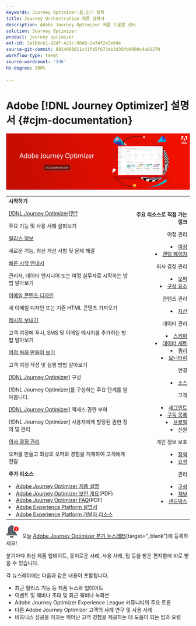 ```yaml
---
keywords: Journey Optimizer;홈;인기 항목
title: Journey Orchestration 제품 설명서
description: Adobe Journey Optimizer 제품 도움말 센터
solution: Journey Optimizer
product: journey optimizer
exl-id: 3a1b6c61-82df-421c-98d8-2af4f2a5e0de
source-git-commit: 6014088011c41fd5f673eb3d36fb0609c4a01270
workflow-type: tm+mt
source-wordcount: '336'
ht-degree: 100%

---
```


# Adobe [!DNL Journey Optimizer] 설명서 {#cjm-documentation}

![](using/assets/do-not-localize/banner-cjm.jpg)

<table style="table-layout:fixed">
<tr style="border: 0;">
  <td>
    <div><strong>시작하기</strong>
    </div>
    <p>
    <em></em>
    <p>
    <div>
      <a href="using/start/get-started.md">[!DNL Journey Optimizer]란?</a>
    </div>
    <p>주요 기능 및 사용 사례 살펴보기
    <p>
    <div>
      <a href="using/rn/release-notes.md">릴리스 정보</a>
    </div>
    <p>새로운 기능, 최신 개선 사항 및 문제 해결
   <p>
    <div>
      <a href="using/start/quick-start.md">빠른 시작 안내서</a>
    </div>
    <p>
    관리자, 데이터 엔지니어 또는 여정 실무자로 시작하는 방법 알아보기
    <p>
    <p>
    <div>
      <a href="using/design/design-emails.md">이메일 콘텐츠 디자인</a>
    </div>
    <p>
    새 이메일 디자인 또는 기존 HTML 콘텐츠 가져오기
    <p>
    <div>
      <a href="using/messages/get-started-content.md">메시지 보내기</a>
    </div>
    <p>고객 여정에 푸시, SMS 및 이메일 메시지를 추가하는 방법 알아보기
    <p>
    <div>
    <a href="using/building-journeys/journeys-uc.md">여정 처음 만들어 보기</a>
    </div>
    <p>고객 여정 작성 및 실행 방법 알아보기
    <p>
    <div>
    <a href="using/configuration/get-started-configuration.md">[!DNL Journey Optimizer]</a> 구성
    </div>
    <p>[!DNL Journey Optimizer]를 구성하는 주요 단계를 알아봅니다.
    <p>
    <div>
    <a href="using/administration/permissions-overview.md">[!DNL Journey Optimizer]</a> 액세스 권한 부여
    </div>
    <p>[!DNL Journey Optimizer] 사용자에게 할당된 권한 정의 및 관리
    <p>
    <div>
    <a href="using/offers/get-started/starting-offer-decisioning.md">의사 결정 관리</a>
    </div>
    <p>오퍼를 만들고 최상의 오퍼와 경험을 게재하여 고객에게 전달
    <p>
    <p>
    <div><strong>추가 리소스</strong>
    </div>
    <p>
    <p>
    <div>
    <li>
      <a href="https://helpx.adobe.com/kr/legal/product-descriptions/adobe-journey-optimizer.html" target="_blank">Adobe Journey Optimizer 제품 설명</a>
    </li>
    </div>
    <div>
    <li>
      <a href="https://www.adobe.com/content/dam/cc/en/security/pdfs/AJO_SecurityOverview.pdf" target="_blank">Adobe Journey Optimizer 보안 개요</a>(PDF)
    </li>
    </div>
    <div>
    <li>
      <a href="https://experienceleague.adobe.com/docs/journey-optimizer/assets/AJO-FAQ.pdf" target="_blank">Adobe Journey Optimizer FAQ</a>(PDF)
    </li>
    </div>
    <div>
    <li>
      <a href="https://experienceleague.adobe.com/docs/experience-platform/landing/home.html?lang=ko" target="_blank">Adobe Experience Platform 설명서</a>
    </li>
    </div>
    <div>
      <li>
      <a href="https://www.adobe.com/kr/experience-platform/documentation-and-developer-resources.html" target="_blank">Adobe Experience Platform 개발자 리소스</a>
    </li>
    </div>
  </td>
   <td align="right">
   <div><strong>주요 리소스로 직접 가는 링크</strong>
    </div>
    <p>
    <em></em>
    <p>
    <p>여정 관리</p>
    <li>
      <a href="using/building-journeys/journey-gs.md">여정</a>
    </li>
    <li>
      <a href="using/landing-pages/get-started-lp.md">랜딩 페이지</a>
    </li>
    <p>
    <p>의사 결정 관리</p>
    <li>
      <a href="using/offers/get-started/starting-offer-decisioning.md">오퍼</a>
    </li>
     <li>
      <a href="using/offers/offer-library/key-steps.md">구성 요소</a>
    </li>
    <p>
    <p>콘텐츠 관리</p>
    <li>
      <a href="using/design/assets-essentials.md">자산</a>
    </li>
    <p>
    <p>데이터 관리</p>
    <li>
      <a href="using/start/get-started-schemas.md">스키마</a>
    </li>
     <li>
      <a href="using/start/get-started-datasets.md">데이터 세트</a>
    </li>
        <li>
      <a href="using/start/get-started-queries.md">쿼리</a>
    </li>
     <li>
      <a href="https://experienceleague.adobe.com/docs/experience-platform/ingestion/quality/monitor-data-ingestion.html?lang=ko" target="_blank">모니터링</a>
    </li>
    <p>
    <p>연결</p>
    <li>
      <a href="using/start/get-started-sources.md">소스</a>
    </li>
    <p>
    <p>고객</p>
    <li>
      <a href="using/segment/about-segments.md">세그먼트</a>
    </li>
    </li>
    <li>
      <a href="using/landing-pages/subscription-list.md">구독 목록</a>
    </li>     
    <li>
      <a href="using/segment/get-started-profiles.md">프로필</a>
    </li>
    <li>
      <a href="using/segment/get-started-identity.md">신원</a>
    </li>
    <p>
    <p>개인 정보 보호</p>
    <li>
      <a href="https://experienceleague.adobe.com/docs/experience-platform/privacy/home.html?lang=ko" target="_blank">정책</a>
    </li>
    <li>
      <a href="https://experienceleague.adobe.com/docs/experience-platform/privacy/ui/user-guide.html?lang=ko"target="_blank">요청</a>
    </li>
    <p>
    <p>관리</p>
    <li>
      <a href="using/configuration/about-data-sources-events-actions.md">구성</a>
    </li>
    <li>
      <a href="using/configuration/get-started-configuration.md">채널</a>
    </li>
     <li>
      <a href="using/administration/sandboxes.md">샌드박스</a>
    </li>
  </td>
</tr>
</table>


![뉴스레터](using/assets/do-not-localize/nl-icon.png) 오늘 [Adobe Journey Optimizer 분기 뉴스레터](https://www.adobe.com/subscription/Adobe_Journey_Optimizer_NL.html){target=&quot;_blank&quot;}에 등록하세요!

분기마다 최신 제품 업데이트, 흥미로운 사례, 사용 사례, 팁 등을 받은 편지함에 바로 받을 수 있습니다.

각 뉴스레터에는 다음과 같은 내용이 포함됩니다.
* 최근 릴리스 기능 등 제품 뉴스와 업데이트
* 이벤트 및 웨비나 초대 및 최근 웨비나 녹화본
* Adobe Journey Optimizer Experience League 커뮤니티의 주요 토론
* 다른 Adobe Journey Optimizer 고객의 사례 연구 및 사용 사례
* 비즈니스 성공을 이끄는 뛰어난 고객 경험을 제공하는 데 도움이 되는 팁과 요령
